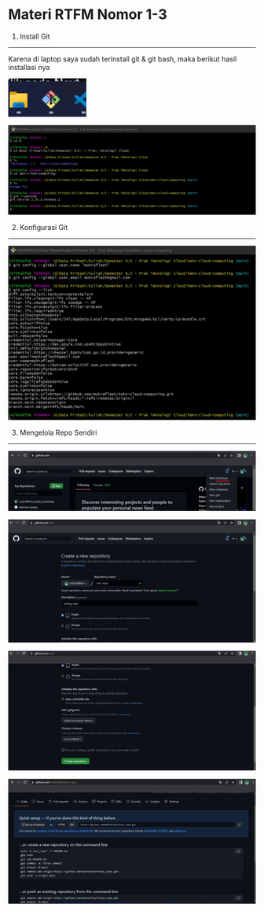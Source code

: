 Materi RTFM Nomor 1-3
=====================

1. Install Git
--------------
Karena di laptop saya sudah terinstall git & git bash, maka berikut hasil installasi nya

![01](./image-1.jpg)

![02](./image-2.jpg)


2. Konfigurasi Git
-----------------
![03](./image-3.jpg)

3. Mengelola Repo Sendiri
------------------
![04](./image-4.jpg)

![05](./image-5.jpg)

![06](./image-6.jpg)

![07](./image-7.jpg)